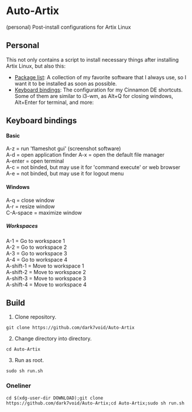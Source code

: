 # Auto-Artix
(personal) Post-install configurations for Artix Linux

## Personal
This not only contains a script to install necessary things after installing Artix Linux, but also this:

- [Package list](https://github.com/YogurtQQ/Auto-Artix/blob/main/package.list): A collection of my favorite software that I always use, so I want it to be installed as soon as possible.
- [Keyboard bindings](https://github.com/YogurtQQ/Auto-Artix/blob/main/dconf-settings.conf): The configuration for my Cinnamon DE shortcuts. Some of them are similar to i3-wm, as Alt+Q for closing windows, Alt+Enter for terminal, and more:

## Keyboard bindings
#### Basic
A-z = run 'flameshot gui' (screenshot software)  
A-d = open application finder
A-x = open the default file manager  
A-enter = open terminal  
A-c = not binded, but may use it for 'command execute' or web browser  
A-e = not binded, but may use it for logout menu
#### Windows
A-q = close window  
A-r = resize window  
C-A-space = maximize window
##### Workspaces
A-1 = Go to workspace 1  
A-2 = Go to workspace 2  
A-3 = Go to workspace 3  
A-4 = Go to workspace 4  
A-shift-1 = Move to workspace 1  
A-shift-2 = Move to workspace 2  
A-shift-3 = Move to workspace 3  
A-shift-4 = Move to workspace 4  



## Build
1. Clone repository.

`git clone https://github.com/dark7void/Auto-Artix`

2. Change directory into directory.

`cd Auto-Artix`

3. Run as root.

`sudo sh run.sh`

### Oneliner
`cd $(xdg-user-dir DOWNLOAD);git clone https://github.com/dark7void/Auto-Artix;cd Auto-Artix;sudo sh run.sh`


